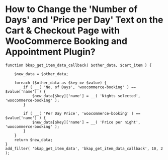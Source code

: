 # How to Change the 'Number of Days' and 'Price per Day' Text on the Cart & Checkout Page with WooCommerce Booking and Appointment Plugin?

```generic
function bkap_get_item_data_callback( $other_data, $cart_item ) {

	$new_data = $other_data;

	foreach ($other_data as $key => $value) {
		if ( __( 'No. of Days', 'woocommerce-booking' ) == $value['name'] ) {
			$new_data[$key]['name'] = __( 'Nights selected', 'woocommerce-booking' );
		}

		if ( __( 'Per Day Price', 'woocommerce-booking' ) == $value['name'] ) {
			$new_data[$key]['name'] = __( 'Price per night', 'woocommerce-booking' );
		}
	}
	return $new_data;
}
add_filter( 'bkap_get_item_data', 'bkap_get_item_data_callback', 10, 2 );
```